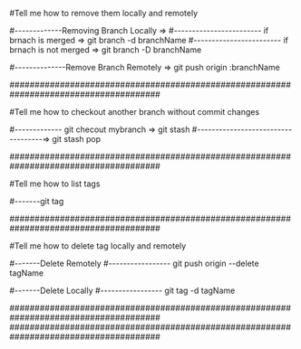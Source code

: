 #Tell me how to remove them locally and remotely

#-------------Removing Branch Locally =>
#------------------------ if brnach is merged => git branch -d branchName
#------------------------ if brnach is not merged => git branch -D branchName

#--------------Remove Branch Remotely => git push origin :branchName

######################################################################################

#Tell me how to checkout another branch without commit changes

#------------- git checout mybranch => git stash
#-----------------------------------=> git stash pop

######################################################################################

#Tell me how to list tags

#-------git tag

######################################################################################

#Tell me how to delete tag locally and remotely

#-------Delete Remotely
#----------------- git push origin --delete tagName

#-------Delete Locally
#----------------- git tag -d tagName

######################################################################################
######################################################################################
